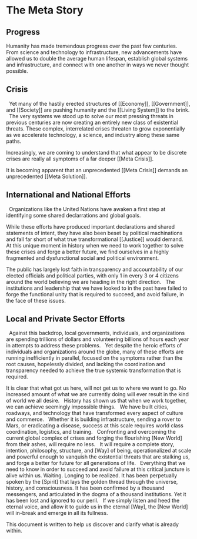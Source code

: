 # The Meta Story

## Progress
Humanity has made tremendous progress over the past few centuries.
 
From science and technology to infrastructure, new advancements have allowed us to double the average human lifespan, establish global systems and infrastructure, and connect with one another in ways we never thought possible. 

## Crisis
 
Yet many of the hastily erected structures of [[Economy]], [[Government]], and [[Society]] are pushing humanity and the [[Living System]] to the brink. 
 
The very systems we stood up to solve our most pressing threats in previous centuries are now creating an entirely new class of existential threats. These complex, interrelated crises threaten to grow exponentially as we accelerate technology, a science, and industry along these same paths. 

Increasingly, we are coming to understand that what appear to be discrete crises are really all symptoms of a far deeper [[Meta Crisis]]. 

It is becoming apparent that an unprecedented [[Meta Crisis]] demands an unprecedented  [[Meta Solution]]. 

## International and National Efforts 
 
Organizations like the United Nations have awaken a first step at identifying some shared declarrations and global goals. 

While these efforts have produced important declarations and shared statements of intent, they have also been beset by political machinations and fall far short of what true transformational [[Justice]] would demand. 
 
At this unique moment in history when we need to work together to solve these crises and forge a better future, we find ourselves in a highly fragmented and dysfunctional social and political environment. 

The public has largely lost faith in transparency and accountability of our elected officials and political parties, with only 1 in every 3 or 4 citizens around the world believing we are heading in the right direction. 
 
The institutions and leadership that we have looked to in the past have failed to forge the functional unity that is required to succeed, and avoid failure, in the face of these issues. 

## Local and Private Sector Efforts 
 
Against this backdrop, local governments, individuals, and organizations are spending trillions of dollars and volunteering billions of hours each year in attempts to address these problems. 
 
Yet despite the heroic efforts of individuals and organizations around the globe, many of these efforts are running inefficiently in parallel, focused on the symptoms rather than the root causes, hopelessly divided, and lacking the coordination and transparency needed to achieve the true systemic transformation that is required. 

It is clear that what got us here, will not get us to where we want to go. No increased amount of what we are currently doing will ever result in the kind of world we all desire. 
 
History has shown us that when we work together, we can achieve seemingly impossible things. 
 
We have built cities, roadways, and technology that have transformed every aspect of culture and commerce. 
 
Whether it is building infrastructure, sending a rover to Mars, or eradicating a disease, success at this scale requires world class coordination, logistics, and training. 
 
Confronting and overcoming the current global complex of crises and forging the flourishing [New World] from their ashes, will require no less. 
 
It will require a complete story, intention, philosophy, structure, and [Way] of being, operationalized at scale and powerful enough to vanquish the existential threats that are stalking us, and forge a better for future for all generations of life. 
 
Everything that we need to know in order to succeed and avoid failure at this critical juncture is alive within us. Waiting. Longing to be realized. It has been perpetually spoken by the [Spirit] that lays the golden thread through the universe, history, and consciousness. It has been confirmed by a thousand messengers, and articulated in the dogma of a thousand institutions. Yet it has been lost and ignored to our peril. 
 
If we simply listen and heed the eternal voice, and allow it to guide us in the eternal [Way], the [New World] will in-break and emerge in all its fullness.

This document is written to help us discover and clarify what is already within. 